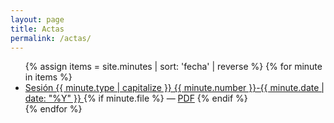 ```yaml
---
layout: page
title: Actas
permalink: /actas/
---
```


<ul>
{% assign items = site.minutes | sort: 'fecha' | reverse %}
{% for minute in items %}
  <li>
    <a href="{{ minute.url }}">
      Sesión {{ minute.type | capitalize }} {{ minute.number }}-{{ minute.date | date: "%Y" }}
    </a>
    {% if minute.file %}
      — <a href="{{ minute.file }}" target="_blank" rel="noopener">PDF</a>
    {% endif %}
  </li>
{% endfor %}
</ul>

